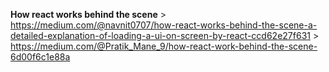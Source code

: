 **How react works behind the scene**
    > https://medium.com/@navnit0707/how-react-works-behind-the-scene-a-detailed-explanation-of-loading-a-ui-on-screen-by-react-ccd62e27f631
    > https://medium.com/@Pratik_Mane_9/how-react-work-behind-the-scene-6d00f6c1e88a
